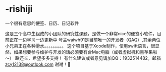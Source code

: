 # -rishiji
一个很有意思的便签、日历、日记软件

这是三个高中生组成的小团队的研究性课题。是做一个非常nice的便签小软件，目前正在一边学习一边更新中
号主waiwh91是目前唯一的开发者（QAQ）,其余两位小兄弟正在各种滑水。。。。。。。。。
这个项目基于Xcode制作，使用swift语言，很显然，如果想要参与维护与开发的话必须要有台Mac电脑（或者虚拟机和黑苹果啦～）
路还长，希望多多支持！
有什么建议或者意见请加QQ：1932514482，邮箱 zcy12138@outlook.com
谢谢！🙏
